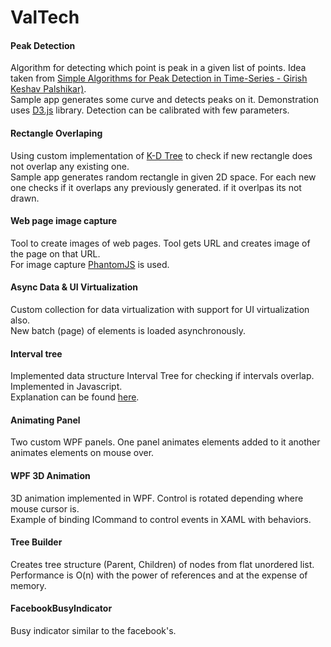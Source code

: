 ValTech
=======

#### Peak Detection
Algorithm for detecting which point is peak in a given list of points. Idea taken from [Simple Algorithms for Peak Detection in Time-Series - Girish Keshav Palshikar)](http://sites.google.com/site/girishpalshikar/Home/mypublications/SimpleAlgorithmsforPeakDetectioninTimeSeriesACADABAI_2009.pdf).
<br> Sample app generates some curve and detects peaks on it. Demonstration uses [D3.js](http://d3js.org/) library. Detection can be calibrated with few parameters.

#### Rectangle Overlaping

Using custom implementation of [K-D Tree](http://en.wikipedia.org/wiki/K-d_tree) to check if new rectangle does not overlap any existing one.
<br>Sample app generates random rectangle in given 2D space. For each new one checks if it overlaps any previously generated. if it overlpas its not drawn.

#### Web page image capture

Tool to create images of web pages. Tool gets URL and creates image of the page on that URL.
<br>For image capture [PhantomJS](http://phantomjs.org/) is used.

#### Async Data & UI Virtualization

Custom collection for data virtualization with support for UI virtualization also. 
<br>New batch (page) of elements is loaded asynchronously.

#### Interval tree 

Implemented data structure Interval Tree for checking if intervals overlap.
<br>Implemented in Javascript.
<br>Explanation can be found [here](http://www.geeksforgeeks.org/interval-tree/). 

#### Animating Panel

Two custom WPF panels. One panel animates elements added to it another animates elements on mouse over.

#### WPF 3D Animation

3D animation implemented in WPF. Control is rotated depending where mouse cursor is.
<br>Example of binding ICommand to control events in XAML with behaviors.

#### Tree Builder

Creates tree structure (Parent, Children) of nodes from flat unordered list.
<br>Performance is O(n) with the power of references and at the expense of memory.

#### FacebookBusyIndicator

Busy indicator similar to the facebook's.


